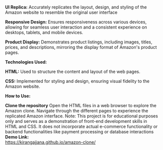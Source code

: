**UI Replica:** 
Accurately replicates the layout, design, and styling of the Amazon website to resemble the original user interface

**Responsive Design:**
Ensures responsiveness across various devices, allowing for seamless user interaction and a consistent experience on desktops, tablets, and mobile devices.


**Product Display:**
Demonstrates product listings, including images, titles, prices, and descriptions, mirroring the display format of Amazon's product pages.


**Technologies Used:**

**HTML:**
Used to structure the content and layout of the web pages.

**CSS:** 
Implemented for styling and design, ensuring visual fidelity to the Amazon website.

**How to Use:**

**Clone the repository**
Open the HTML files in a web browser to explore the Amazon clone.
Navigate through the different pages to experience the replicated Amazon interface.
Note: This project is for educational purposes only and serves as a demonstration of front-end development skills in HTML and CSS. It does not incorporate actual e-commerce functionality or backend functionalities like payment processing or database interactions
**Demo Link:**   
https://kirangajjana.github.io/amazon-clone/
